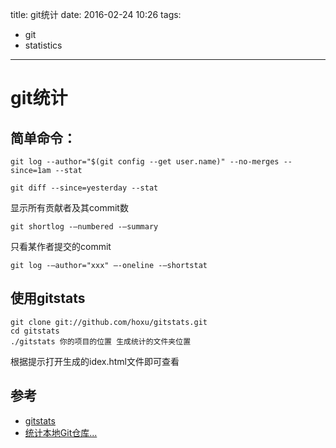 title: git统计
date: 2016-02-24 10:26
tags:
- git
- statistics

----


# git统计

## 简单命令：

	git log --author="$(git config --get user.name)" --no-merges --since=1am --stat
	
	git diff --since=yesterday --stat
	
显示所有贡献者及其commit数

	git shortlog -–numbered -–summary
	
只看某作者提交的commit

	git log -–author="xxx" –-oneline -–shortstat		
	
## 使用gitstats

	git clone git://github.com/hoxu/gitstats.git
	cd gitstats
	./gitstats 你的项目的位置 生成统计的文件夹位置
	
根据提示打开生成的idex.html文件即可查看		
	
## 参考

* [gitstats](https://github.com/hoxu/gitstats)
* [统计本地Git仓库...](http://www.94joy.com/archives/115)	